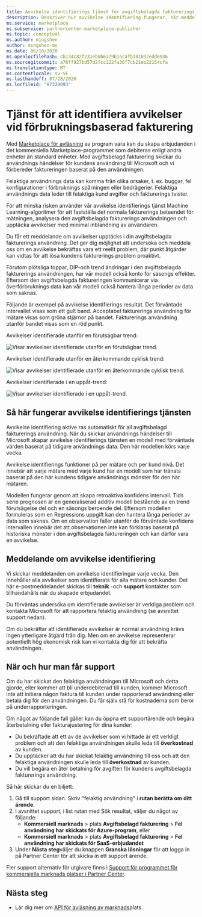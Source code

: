 ```yaml
---
title: Avvikelse identifierings tjänst för avgiftsbelagda fakturerings Microsoft Azure Marketplace
description: Beskriver hur avvikelse identifiering fungerar, när meddelanden skickas och vad du kan göra med dem, samt support alternativ.
ms.service: marketplace
ms.subservice: partnercenter-marketplace-publisher
ms.topic: conceptual
ms.author: mingshen
author: mingshen-ms
ms.date: 06/10/2020
ms.openlocfilehash: cb134c82f231eb8b6329b1acafb181032edd6936
ms.sourcegitcommit: a76ff927bd57d2fcc122fa36f7cb21eb22154cfa
ms.translationtype: MT
ms.contentlocale: sv-SE
ms.lasthandoff: 07/28/2020
ms.locfileid: "87320093"
---
```

# <a name="anomaly-detection-service-for-metered-billing"></a>Tjänst för att identifiera avvikelser vid förbrukningsbaserad fakturering

Med [Marketplace för avläsning](marketplace-metering-service-apis-faq.md) av program vara kan du skapa erbjudanden i det kommersiella Marketplace-programmet som debiteras enligt andra enheter än standard enheter. Med avgiftsbelagd fakturering skickar du användnings händelser för kundens användning till Microsoft och vi förbereder faktureringen baserat på den användningen.

Felaktiga användnings data kan komma från olika orsaker, t. ex. buggar, fel konfigurationer i förbruknings spårningen eller bedrägerier. Felaktiga användnings data leder till felaktiga kund avgifter och fakturerings tvister.

För att minska risken använder vår avvikelse identifierings tjänst Machine Learning-algoritmer för att fastställa det normala fakturerings beteendet för mätningen, analysera den avgiftsbelagda fakturerings användningen och upptäcka avvikelser med minimal inblandning av användaren.

Du får ett meddelande om avvikelser upptäcks i din avgiftsbelagda fakturerings användning. Det ger dig möjlighet att undersöka och meddela oss om en avvikelse bekräftas vara ett reellt problem, där punkt åtgärder kan vidtas för att lösa kundens fakturerings problem proaktivt.

Förutom plötsliga toppar, DIP-och trend ändringar i den avgiftsbelagda fakturerings användningen, har vår modell också konto för säsongs effekter. Eftersom den avgiftsbelagda faktureringen kommunicerar via överförbruknings data kan vår modell också hantera långa perioder av data som saknas.

Följande är exempel på avvikelse identifierings resultat. Det förväntade intervallet visas som ett gult band. Acceptabel fakturerings användning för mätare visas som gröna stjärnor på bandet. Fakturerings användning utanför bandet visas som en röd punkt.  

Avvikelser identifierade utanför en förutsägbar trend:

![Visar avvikelser identifierade utanför en förutsägbar trend.](media/anomaly-1.png)

Avvikelser identifierade utanför en återkommande cyklisk trend:

![Visar avvikelser identifierade utanför en återkommande cyklisk trend.](media/anomaly-2.png)

Avvikelser identifierade i en uppåt-trend:

![Visar avvikelser identifierade i en uppåt-trend.](media/anomaly-3.png)

## <a name="how-anomaly-detection-service-works"></a>Så här fungerar avvikelse identifierings tjänsten

Avvikelse identifiering aktive ras automatiskt för all avgiftsbelagd fakturerings användning. När du skickar användnings händelser till Microsoft skapar avvikelse identifierings tjänsten en modell med förväntade värden baserat på tidigare användnings data. Den här modellen körs varje vecka.

Avvikelse identifierings funktioner på per mätare och per kund nivå. Det innebär att varje mätare med varje kund har en modell som har tränats baserat på den här kundens tidigare användnings mönster för den här mätaren.

Modellen fungerar genom att skapa retroaktiva konfidens intervall. Tids serie prognosen är en generaliserad additiv modell bestående av en trend förutsägelse del och en säsongs beroende del. Eftersom modellen formuleras som en Regressions uppgift kan den hantera långa perioder av data som saknas. Om en observation faller utanför de förväntade konfidens intervallen innebär det att observationen inte kan förklaras baserat på historiska mönster i den avgiftsbelagda faktureringen och kan därför vara en avvikelse.

## <a name="anomaly-detection-notification"></a>Meddelande om avvikelse identifiering

Vi skickar meddelanden om avvikelse identifieringar varje vecka. Den innehåller alla avvikelser som identifierats för alla mätare och kunder. Det här e-postmeddelandet skickas till **teknik** -och **support** kontakter som tillhandahålls när du skapade erbjudandet.

Du förväntas undersöka om identifierade avvikelser är verkliga problem och kontakta Microsoft för att rapportera felaktig användning (se avsnittet support nedan).

Om du bekräftar att identifierade avvikelser är normal användning krävs ingen ytterligare åtgärd från dig. Men om en avvikelse representerar potentiellt hög ekonomisk risk kan vi kontakta dig för att bekräfta användningen.  

## <a name="when-and-how-to-get-support"></a>När och hur man får support

Om du har skickat den felaktiga användningen till Microsoft och detta gjorde, eller kommer att bli underdebiterad till kunden, kommer Microsoft inte att initiera någon faktura till kunden under rapporterad användning eller betala dig för den användningen. Du får själv stå för kostnaderna som beror på underrapporteringen.

Om något av följande fall gäller kan du öppna ett supportärende och begära återbetalning eller fakturajustering för dina kunder:

- Du bekräftade att ett av de avvikelser som vi hittade är ett verkligt problem och att den felaktiga användningen skulle leda till **överkostnad** av kunden.
- Du upptäcker att du har skickat felaktig användning till oss och att den felaktiga användningen skulle leda till **överkostnad** av kunden.
- Du vill begära en åter betalning för avgiften för kundens avgiftsbelagda fakturerings användning.

Så här skickar du en biljett:

1. Gå till support sidan. Skriv "felaktig användning" i **rutan berätta om ditt ärende**.
2. I avsnittet support, i list rutan med Sök resultat, väljer du något av följande:
    - **Kommersiell marknads**  >  plats **Avgiftsbelagd fakturering**  >  **Fel användning har skickats för Azure-program**, eller
    - **Kommersiell marknads**  >  plats **Avgiftsbelagd fakturering**  >  **Fel användning har skickats för SaaS-erbjudandet**
3. Under **Nästa steg**väljer du knappen **Granska lösningar** för att logga in på Partner Center för att skicka in ett support ärende.

Fler support alternativ för utgivare finns i [Support för programmet för kommersiella marknads platser i Partner Center](support.md).

## <a name="next-step"></a>Nästa steg

- Lär dig mer om [API för avläsning av marknads](marketplace-metering-service-apis.md)plats.
